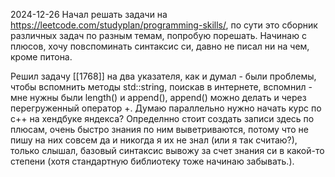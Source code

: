 2024-12-26
Начал решать задачи на https://leetcode.com/studyplan/programming-skills/, по сути это сборник различных задач по разным темам, попробую порешать. Начинаю с плюсов, хочу повспоминать синтаксис си, давно не писал ни на чем, кроме питона.

Решил задачу [[1768]] на два указателя, как и думал - были проблемы, чтобы вспомнить методы std::string, поискав в интернете, вспомнил - мне нужны были length()  и append(), append() можно делать и через перегруженный оператор +. Думаю параллельно нужно начать курс по c++ на хендбуке яндекса? Определнно стоит создать записи здесь по плюсам, очень быстро знания по ним выветриваются, потому что не пишу на них совсем да и никогда я их не знал (или я так считаю?), только слышал, базовый синтаксис вывожу за счет знания си в 
какой-то степени (хотя стандартную библиотеку тоже начинаю забывать.).







